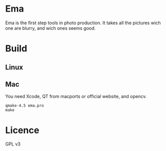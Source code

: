 Ema
===

Ema is the first step tools in photo production. It takes all the pictures wich one are blurry, and wich ones seems good.

Build
=====

Linux
-----

Mac
---

You need Xcode, QT from macports or official website, and opencv.
  
    qmake-4.5 ema.pro
    make
  

Licence
=======
GPL v3
